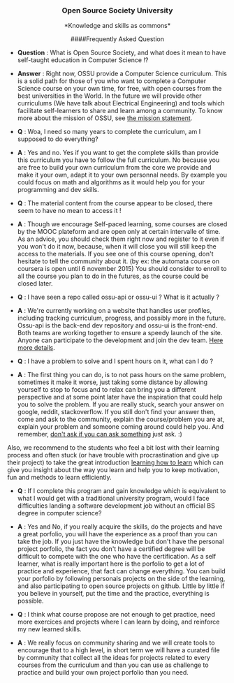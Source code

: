 <h3 align="center">Open Source Society University</h3>
<p align="center">
	*Knowledge and skills as commons*
</p>

<p align="center">
####Frequently Asked Question
</p>

* **Question** : What is Open Source Society, and what does it mean to have self-taught education in Computer Science !?

* **Answer** : Right now, OSSU provide a Computer Science curriculum. This is a solid path for those of you who want to complete a Computer Science course on your own time, for free, with open courses from the best universities in the World. In the future we will provide other curriculums (We have talk about Electrical Engineering) and tools which facilitate self-learners to share and learn among a community. To know more about the mission of OSSU, see [the mission statement](MISSION.md).


* **Q** : Woa, I need so many years to complete the curriculum, am I supposed to do everything?

* **A** : Yes and no. Yes if you want to get the complete skills than provide this curriculum you have to follow the full curriculum. No because you are free to build your own curriculum from the core we provide and make it your own, adapt it to your own personnal needs. By example you could focus on math and algorithms as it would help you for your programming and dev skills.


* **Q** : The material content from the course appear to be closed, there seem to have no mean to access it !

* **A** : Though we encourage Self-paced learning, some courses are closed by the MOOC plateform and are open only at certain intervalle of time. As an advice, you should check them right now and register to it even if you won't do it now, because, when it will close you will still keep the access to the materials. If you see one of this course opening, don't hesitate to tell the community about it. (by ex: the automata course on coursera is open until 6 november 2015) You should consider to enroll to all the course you plan to do in the futures, as the course could be closed later.


* **Q** : I have seen a repo called ossu-api or ossu-ui ? What is it actually ?

* **A** : We're currently working on a website that handles user profiles, including tracking curriculum, progress, and possibly more in the future. Ossu-api is the back-end dev repository and ossu-ui is the front-end. Both teams are working together to ensure a speedy launch of the site. Anyone can participate to the development and join the dev team. [Here more details](https://github.com/open-source-society/ossu-ui/blob/develop/CONTRIBUTING.md).


* **Q** : I have a problem to solve and I spent hours on it, what can I do ? 
* **A** : The first thing you can do, is to not pass hours on the same problem, sometimes it make it worse, just taking some distance by allowing yourself to stop to focus and to relax can bring you a different perspective and at some point later have the inspiration that could help you to solve the problem. If you are really stuck, search your answer on google, reddit, stackoverflow. If you still don't find your answer then, come and ask to the community, explain the course/problem you are at, explain your problem and someone coming around could help you. And remember, [don't ask if you can ask something](http://sol.gfxile.net/dontask.html) just ask. :)

Also, we recommend to the students who feel a bit lost with their learning process and often stuck (or have trouble with procrastination and give up their project) to take the great introduction [learning how to learn](https://www.coursera.org/learn/learning-how-to-learn/) which can give you insight about the way you learn and help you to keep motivation, fun and methods to learn efficiently.

* **Q** : If I complete this program and gain knowledge which is equivalent to what I would get with a traditional university program, would I face difficulties landing a software development job without an official BS degree in computer science?

* **A** : Yes and No, if you really acquire the skills, do the projects and have a great porfolio, you will have the experience as a proof than you can take the job. If you just have the knowledge but don't have the personal project porfolio, the fact you don't have a certified degree will be difficult to compete with the one who have the certification. As a self learner, what is really important here is the porfolio to get a lot of practice and experience, that fact can change everything. You can build your porfolio by following personals projects on the side of the learning, and also participating to open source projects on github.
Little by little if you believe in yourself, put the time and the practice, everything is possible. 


* **Q** : I think what course propose are not enough to get practice, need more exercices and projects where I can learn by doing, and reinforce my new learned skills.

* **A** : We really focus on community sharing and we will create tools to encourage that to a high level, in short term we will have a curated file by community that collect all the ideas for projects related to every courses from the curriculum and than you can use as challenge to practice and build your own project porfolio than you need. 
